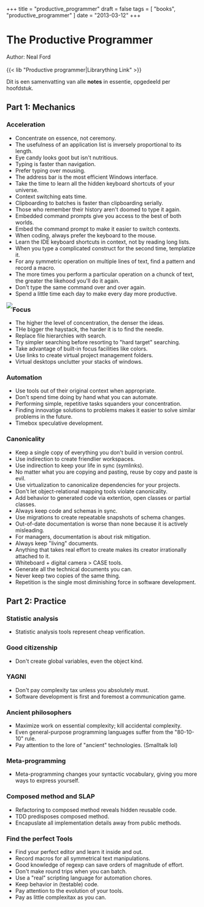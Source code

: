 +++
title = "productive_programmer"
draft = false
tags = [
    "books",
    "productive_programmer"
]
date = "2013-03-12"
+++
# The Productive Programmer 

Author: Neal Ford<br/><br/>
{{< lib "Productive programmer|Librarything Link" >}}

Dit is een samenvatting van alle **notes** in essentie, opgedeeld per hoofdstuk.

## Part 1: Mechanics 

### Acceleration 

  * Concentrate on essence, not ceremony.
  * The usefulness of an application list is inversely proportional to its length. 
  * Eye candy looks goot but isn't nutritious. 
  * Typing is faster than navigation. 
  * Prefer typing over mousing.
  * The address bar is the most efficient Windows interface. 
  * Take the time to learn all the hidden keyboard shortcuts of your universe.
  * Context switching eats time. 
  * Clipboarding to batches is faster than clipboarding serially. 
  * Those who remember their history aren't doomed to type it again. 
  * Embedded command prompts give you access to the best of both worlds.
  * Embed the command prompt to make it easier to switch contexts.
  * When coding, always prefer the keyboard to the mouse. 
  * Learn the IDE keyboard shortcuts in context, not by reading long lists.
  * When you type a complicated construct for the second time, templatize it.
  * For any symmetric operation on multiple lines of text, find a pattern and record a macro.
  * The more times you perform a particular operation on a chunck of text, the greater the likehood you'll do it again.
  * Don't type the same command over and over again.
  * Spend a little time each day to make every day more productive. 

<img style='float: left; width: nolink&|px;' src='/img//books/angry_monkeys.png'>

### Focus 

  * The higher the level of concentration, the denser the ideas.
  * THe bigger the haystack, the harder it is to find the needle.
  * Replace file hierarchies with search.
  * Try simpler searching before resorting to "hard target" searching.
  * Take advantage of built-in focus facilities like colors.
  * Use links to create virtual project management folders.
  * Virtual desktops unclutter your stacks of windows. 

### Automation 

  * Use tools out of their original context when appropriate. 
  * Don't spend time doing by hand what you can automate.
  * Performing simple, repetitive tasks squanders your concentration.
  * Finding innovatige solutions to problems makes it easier to solve similar problems in the future.
  * Timebox speculative development.

### Canonicality 

  * Keep a single copy of everything you don't build in version control.
  * Use indirection to create friendlier workspaces.
  * Use indirection to keep your life in sync (symlinks).
  * No matter what you are copying and pasting, reuse by copy and paste is evil.
  * Use virtualization to canonicalize dependencies for your projects.
  * Don't let object-relational mapping tools violate canonicality. 
  * Add behavior to generated code via extention, open classes or partial classes. 
  * Always keep code and schemas in sync. 
  * Use migrations to create repeatable snapshots of schema changes. 
  * Out-of-date documentation is worse than none because it is actively misleading.
  * For managers, documentation is about risk mitigation.
  * Always keep "living" documents. 
  * Anything that takes real effort to create makes its creator irrationally attached to it.
  * Whiteboard + digital camera > CASE tools.
  * Generate all the technical documents you can. 
  * Never keep two copies of the same thing. 
  * Repetition is the single most diminishing force in software development.

## Part 2: Practice 

### Statistic analysis 

  * Statistic analysis tools represent cheap verification.

### Good citizenship 

  * Don't create global variables, even the object kind. 

### YAGNI 

  * Don't pay complexity tax unless you absolutely must.
  * Software development is first and foremost a communication game. 

### Ancient philosophers 

  * Maximize work on essential complexity; kill accidental complexity. 
  * Even general-purpose programming languages suffer from the "80-10-10" rule. 
  * Pay attention to the lore of "ancient" technologies. (Smalltalk lol)

### Meta-programming 

  * Meta-programming changes your syntactic vocabulary, giving you more ways to express yourself.

### Composed method and SLAP 

  * Refactoring to composed method reveals hidden reusable code. 
  * TDD predisposes composed method. 
  * Encapuslate all implementation details away from public methods. 

### Find the perfect Tools 

  * Find your perfect editor and learn it inside and out.
  * Record macros for all symmetrical text manipulations.
  * Good knowledge of regexp can save orders of magnitude of effort.
  * Don't make round trips when you can batch. 
  * Use a "real" scripting language for automation chores. 
  * Keep behavior in (testable) code.
  * Pay attention to the evolution of your tools. 
  * Pay as little complexitax as you can. 
